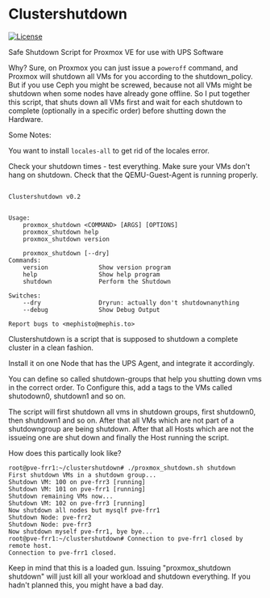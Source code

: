 # Clustershutdown

[![License](https://img.shields.io/github/license/EnterpriseVE/eve4pve-barc.svg)](https://www.gnu.org/licenses/gpl-3.0.en.html)

Safe Shutdown Script for Proxmox VE for use with UPS Software

Why? Sure, on Proxmox you can just issue a `poweroff` command, and Proxmox will shutdown all VMs for you according to the shutdown_policy. But if you use Ceph you might be screwed, because not all VMs might be shutdown when some nodes have already gone offline. So I put together this script, that shuts down all VMs first and wait for each shutdown to complete (optionally in a specific order) before shutting down the Hardware.

Some Notes:

You want to install `locales-all` to get rid of the locales error.

Check your shutdown times - test everything. Make sure your VMs don't hang on shutdown.
Check that the QEMU-Guest-Agent is running properly.

```text

Clustershutdown v0.2


Usage:
    proxmox_shutdown <COMMAND> [ARGS] [OPTIONS]
    proxmox_shutdown help
    proxmox_shutdown version
 
    proxmox_shutdown [--dry]
Commands:
    version              Show version program
    help                 Show help program
    shutdown             Perform the Shutdown

Switches:
    --dry                Dryrun: actually don't shutdownanything
    --debug              Show Debug Output

Report bugs to <mephisto@mephis.to>
```

Clustershutdown is a script that is supposed to shutdown a complete cluster in a clean fashion.

Install it on one Node that has the UPS Agent, and integrate it accordingly.

You can define so called shutdown-groups that help you shutting down vms in the correct order. To Configure this, add a tags to the VMs called shutodown0, shutdown1 and so on.

The script will first shutdown all vms in shutdown groups, first shutdown0, then shutdown1 and so on. After that all VMs which are not part of a shutdowngroup are being shutdown. After that all Hosts which are not the issueing one are shut down and finally the Host running the script.

How does this partically look like?

```
root@pve-frr1:~/clustershutdown# ./proxmox_shutdown.sh shutdown 
First shutdown VMs in a shutdown group...
Shutdown VM: 100 on pve-frr3 [running]
Shutdown VM: 101 on pve-frr1 [running]
Shutdown remaining VMs now...
Shutdown VM: 102 on pve-frr3 [running]
Now shutdown all nodes but mysqlf pve-frr1
Shutdown Node: pve-frr2
Shutdown Node: pve-frr3
Now shutdown myself pve-frr1, bye bye... 
root@pve-frr1:~/clustershutdown# Connection to pve-frr1 closed by remote host.
Connection to pve-frr1 closed.
```

Keep in mind that this is a loaded gun. Issuing "proxmox_shutdown shutdown" will just kill all your workload and shutdown everything. If you hadn't planned this, you might have a bad day.

